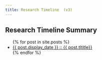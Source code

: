 ```yaml
---
title: Research Timeline  (v3)
---
```


<section id="timeline">
  <h1>Research Timeline Summary</h1>
  <ul class="timeline_ul">
    {% for post in site.posts %}
        <li class="timeline_card">
            <a href="{{site.url}}/{{site.github.repository_name}}{{post.url}}">
              <div class="date_other"> {{ post.display_date }} :: {{ post.tltitle}} </div>
          </a>
       </li>
    {% endfor %}
  </ul>
</section>
